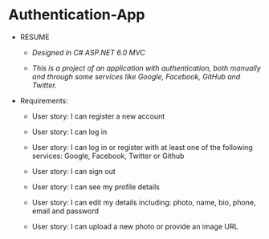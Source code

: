 # Authentication-App

* RESUME

  - _Designed in C# ASP.NET 6.0 MVC_
  
  - _This is a project of an application with authentication, both manually and through some services like Google, Facebook, GitHub and Twitter._

 * Requirements:
 
    - User story: I can register a new account
  
    - User story: I can log in
  
    - User story: I can log in or register with at least one of the following services: Google, Facebook, Twitter or Github
  
    - User story: I can sign out
  
    - User story: I can see my profile details
  
    - User story: I can edit my details including: photo, name, bio, phone, email and password
  
    - User story: I can upload a new photo or provide an image URL
